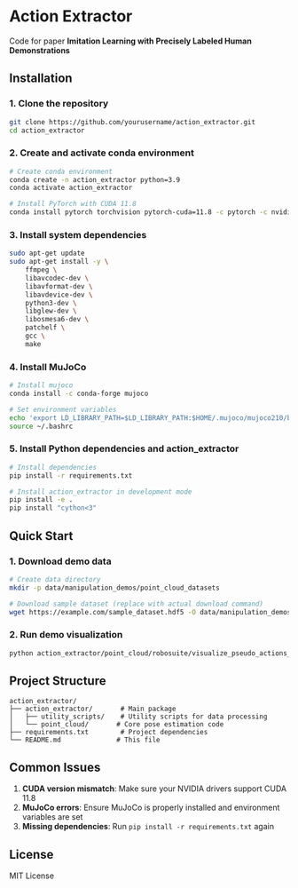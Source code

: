# Action Extractor

Code for paper **Imitation Learning with Precisely Labeled Human Demonstrations**

## Installation

### 1. Clone the repository
```bash
git clone https://github.com/yourusername/action_extractor.git
cd action_extractor
```

### 2. Create and activate conda environment
```bash
# Create conda environment
conda create -n action_extractor python=3.9
conda activate action_extractor

# Install PyTorch with CUDA 11.8
conda install pytorch torchvision pytorch-cuda=11.8 -c pytorch -c nvidia
```

### 3. Install system dependencies
```bash
sudo apt-get update
sudo apt-get install -y \
    ffmpeg \
    libavcodec-dev \
    libavformat-dev \
    libavdevice-dev \
    python3-dev \
    libglew-dev \
    libosmesa6-dev \
    patchelf \
    gcc \
    make
```

### 4. Install MuJoCo
```bash
# Install mujoco
conda install -c conda-forge mujoco

# Set environment variables
echo 'export LD_LIBRARY_PATH=$LD_LIBRARY_PATH:$HOME/.mujoco/mujoco210/bin' >> ~/.bashrc
source ~/.bashrc
```

### 5. Install Python dependencies and action_extractor
```bash
# Install dependencies
pip install -r requirements.txt

# Install action_extractor in development mode
pip install -e .
pip install "cython<3"
```

## Quick Start

### 1. Download demo data
```bash
# Create data directory
mkdir -p data/manipulation_demos/point_cloud_datasets

# Download sample dataset (replace with actual download command)
wget https://example.com/sample_dataset.hdf5 -O data/manipulation_demos/point_cloud_datasets/square_d0_sample.hdf5
```

### 2. Run demo visualization
```bash
python action_extractor/point_cloud/robosuite/visualize_pseudo_actions_rollouts.py
```

## Project Structure

```
action_extractor/
├── action_extractor/       # Main package
│   ├── utility_scripts/    # Utility scripts for data processing
│   └── point_cloud/       # Core pose estimation code
├── requirements.txt        # Project dependencies
└── README.md              # This file
```

## Common Issues

1. **CUDA version mismatch**: Make sure your NVIDIA drivers support CUDA 11.8
2. **MuJoCo errors**: Ensure MuJoCo is properly installed and environment variables are set
3. **Missing dependencies**: Run `pip install -r requirements.txt` again

## License

MIT License

<!-- ## Citation

If you use this code in your research, please cite:
```bibtex
@article{your-paper,
    title={Imitation Learning with Precisely Labeled Human Demonstrations},
    author={Your Name},
    year={2024}
}
``` -->